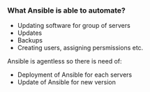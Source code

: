 ### What Ansible is able to automate?
* Updating software for group of servers
* Updates
* Backups
* Creating users, assigning persmissions etc.

Ansible is agentless so there is need of:
* Deployment of Ansible for each servers
* Update of Ansible for new version

